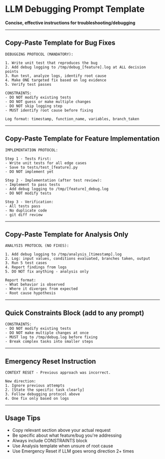 # LLM Debugging Prompt Template
**Concise, effective instructions for troubleshooting/debugging**

---

## Copy-Paste Template for Bug Fixes

```
DEBUGGING PROTOCOL (MANDATORY):

1. Write unit test that reproduces the bug
2. Add debug logging to /tmp/debug_[feature].log at ALL decision points
3. Run test, analyze logs, identify root cause
4. Make ONE targeted fix based on log evidence
5. Verify test passes

CONSTRAINTS:
- DO NOT modify existing tests
- DO NOT guess or make multiple changes
- DO NOT skip logging step
- MUST identify root cause before fixing

Log format: timestamp, function_name, variables, branch_taken
```

---

## Copy-Paste Template for Feature Implementation

```
IMPLEMENTATION PROTOCOL:

Step 1 - Tests First:
- Write unit tests for all edge cases
- Save to tests/test_[feature].py
- DO NOT implement yet

Step 2 - Implementation (after test review):
- Implement to pass tests
- Add debug logging to /tmp/[feature]_debug.log
- DO NOT modify tests

Step 3 - Verification:
- All tests pass
- No duplicate code
- git diff review
```

---

## Copy-Paste Template for Analysis Only

```
ANALYSIS PROTOCOL (NO FIXES):

1. Add debug logging to /tmp/analysis_[timestamp].log
2. Log: input values, conditions evaluated, branches taken, output
3. Run 5 test cases
4. Report findings from logs
5. DO NOT fix anything - analysis only

Report format:
- What behavior is observed
- Where it diverges from expected
- Root cause hypothesis
```

---

## Quick Constraints Block (add to any prompt)

```
CONSTRAINTS:
- DO NOT modify existing tests
- DO NOT make multiple changes at once
- MUST log to /tmp/debug.log before fixing
- Break complex tasks into smaller steps
```

---

## Emergency Reset Instruction

```
CONTEXT RESET - Previous approach was incorrect.

New direction:
1. Ignore previous attempts
2. [State the specific task clearly]
3. Follow debugging protocol above
4. One fix only based on logs
```

---

## Usage Tips

- Copy relevant section above your actual request
- Be specific about what feature/bug you're addressing
- Always include CONSTRAINTS block
- Use Analysis template when unsure of root cause
- Use Emergency Reset if LLM goes wrong direction 2+ times
